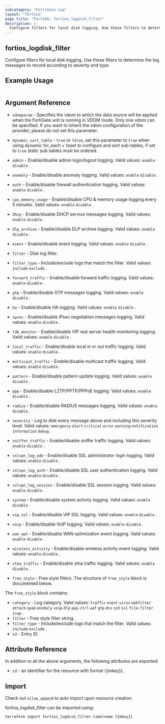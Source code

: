 ```yaml
---
subcategory: "FortiGate Log"
layout: "fortios"
page_title: "FortiOS: fortios_logdisk_filter"
description: |-
  Configure filters for local disk logging. Use these filters to determine the log messages to record according to severity and type.
---
```


## fortios_logdisk_filter
Configure filters for local disk logging. Use these filters to determine the log messages to record according to severity and type.

## Example Usage

```hcl

```

## Argument Reference
* `vdomparam` - Specifies the vdom to which the data source will be applied when the FortiGate unit is running in VDOM mode. Only one vdom can be specified. If you want to inherit the vdom configuration of the provider, please do not set this parameter.
* `dynamic_sort_table` - `true` or `false`, set this parameter to `true` when using dynamic for_each + toset to configure and sort sub-tables, if set to `true` static sub-tables must be ordered.

* `admin` - Enable/disable admin login/logout logging. Valid values: `enable` `disable` .
* `anomaly` - Enable/disable anomaly logging. Valid values: `enable` `disable` .
* `auth` - Enable/disable firewall authentication logging. Valid values: `enable` `disable` .
* `cpu_memory_usage` - Enable/disable CPU & memory usage logging every 5 minutes. Valid values: `enable` `disable` .
* `dhcp` - Enable/disable DHCP service messages logging. Valid values: `enable` `disable` .
* `dlp_archive` - Enable/disable DLP archive logging. Valid values: `enable` `disable` .
* `event` - Enable/disable event logging. Valid values: `enable` `disable` .
* `filter` - Disk log filter.
* `filter_type` - Include/exclude logs that match the filter. Valid values: `include` `exclude` .
* `forward_traffic` - Enable/disable forward traffic logging. Valid values: `enable` `disable` .
* `gtp` - Enable/disable GTP messages logging. Valid values: `enable` `disable` .
* `ha` - Enable/disable HA logging. Valid values: `enable` `disable` .
* `ipsec` - Enable/disable IPsec negotiation messages logging. Valid values: `enable` `disable` .
* `ldb_monitor` - Enable/disable VIP real server health monitoring logging. Valid values: `enable` `disable` .
* `local_traffic` - Enable/disable local in or out traffic logging. Valid values: `enable` `disable` .
* `multicast_traffic` - Enable/disable multicast traffic logging. Valid values: `enable` `disable` .
* `pattern` - Enable/disable pattern update logging. Valid values: `enable` `disable` .
* `ppp` - Enable/disable L2TP/PPTP/PPPoE logging. Valid values: `enable` `disable` .
* `radius` - Enable/disable RADIUS messages logging. Valid values: `enable` `disable` .
* `severity` - Log to disk every message above and including this severity level. Valid values: `emergency` `alert` `critical` `error` `warning` `notification` `information` `debug` .
* `sniffer_traffic` - Enable/disable sniffer traffic logging. Valid values: `enable` `disable` .
* `sslvpn_log_adm` - Enable/disable SSL administrator login logging. Valid values: `enable` `disable` .
* `sslvpn_log_auth` - Enable/disable SSL user authentication logging. Valid values: `enable` `disable` .
* `sslvpn_log_session` - Enable/disable SSL session logging. Valid values: `enable` `disable` .
* `system` - Enable/disable system activity logging. Valid values: `enable` `disable` .
* `vip_ssl` - Enable/disable VIP SSL logging. Valid values: `enable` `disable` .
* `voip` - Enable/disable VoIP logging. Valid values: `enable` `disable` .
* `wan_opt` - Enable/disable WAN optimization event logging. Valid values: `enable` `disable` .
* `wireless_activity` - Enable/disable wireless activity event logging. Valid values: `enable` `disable` .
* `ztna_traffic` - Enable/disable ztna traffic logging. Valid values: `enable` `disable` .
* `free_style` - Free style filters. The structure of `free_style` block is documented below.

The `free_style` block contains:

* `category` - Log category. Valid values: `traffic` `event` `virus` `webfilter` `attack` `spam` `anomaly` `voip` `dlp` `app-ctrl` `waf` `gtp` `dns` `ssh` `ssl` `file-filter` `icap` .
* `filter` - Free style filter string.
* `filter_type` - Include/exclude logs that match the filter. Valid values: `include` `exclude` .
* `id` - Entry ID.

## Attribute Reference

In addition to all the above arguments, the following attributes are exported:
* `id` - an identifier for the resource with format {{mkey}}.

## Import

Check out `allow_append` to auto import upon resource creation.

fortios_logdisk_filter can be imported using:
```sh
terraform import fortios_logdisk_filter.labelname {{mkey}}
```
